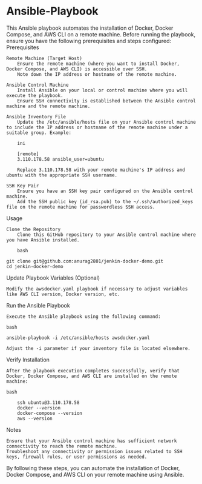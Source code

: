 # Ansible-Playbook

This Ansible playbook automates the installation of Docker, Docker Compose, and AWS CLI on a remote machine. Before running the playbook, ensure you have the following prerequisites and steps configured:
Prerequisites

    Remote Machine (Target Host)
        Ensure the remote machine (where you want to install Docker, Docker Compose, and AWS CLI) is accessible over SSH.
        Note down the IP address or hostname of the remote machine.

    Ansible Control Machine
        Install Ansible on your local or control machine where you will execute the playbook.
        Ensure SSH connectivity is established between the Ansible control machine and the remote machine.

    Ansible Inventory File
        Update the /etc/ansible/hosts file on your Ansible control machine to include the IP address or hostname of the remote machine under a suitable group. Example:

        ini

        [remote]
        3.110.178.58 ansible_user=ubuntu

        Replace 3.110.178.58 with your remote machine's IP address and ubuntu with the appropriate SSH username.

    SSH Key Pair
        Ensure you have an SSH key pair configured on the Ansible control machine.
        Add the SSH public key (id_rsa.pub) to the ~/.ssh/authorized_keys file on the remote machine for passwordless SSH access.

Usage

    Clone the Repository
        Clone this GitHub repository to your Ansible control machine where you have Ansible installed.

        bash

    git clone git@github.com:anurag2801/jenkin-docker-demo.git
    cd jenkin-docker-demo

Update Playbook Variables (Optional)

    Modify the awsdocker.yaml playbook if necessary to adjust variables like AWS CLI version, Docker version, etc.

Run the Ansible Playbook

    Execute the Ansible playbook using the following command:

    bash

    ansible-playbook -i /etc/ansible/hosts awsdocker.yaml

    Adjust the -i parameter if your inventory file is located elsewhere.

Verify Installation

    After the playbook execution completes successfully, verify that Docker, Docker Compose, and AWS CLI are installed on the remote machine:

    bash

        ssh ubuntu@3.110.178.58
        docker --version
        docker-compose --version
        aws --version

Notes

    Ensure that your Ansible control machine has sufficient network connectivity to reach the remote machine.
    Troubleshoot any connectivity or permission issues related to SSH keys, firewall rules, or user permissions as needed.

By following these steps, you can automate the installation of Docker, Docker Compose, and AWS CLI on your remote machine using Ansible.

